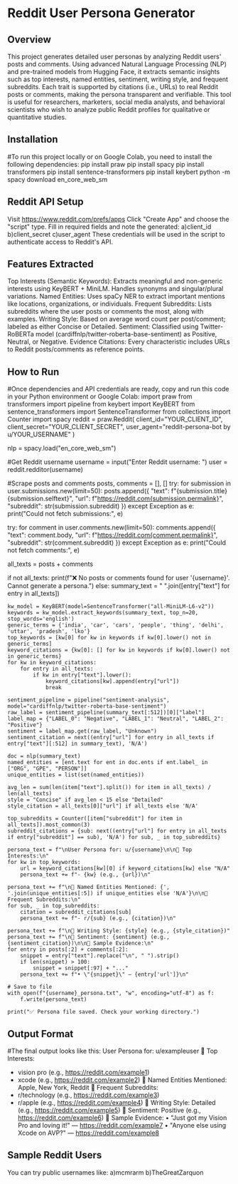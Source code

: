 # Reddit User Persona Generator

## Overview
This project generates detailed user personas by analyzing Reddit users' posts and comments. Using advanced Natural Language Processing (NLP) and pre-trained models from Hugging Face, it extracts semantic insights such as top interests, named entities, sentiment, writing style, and frequent subreddits. Each trait is supported by citations (i.e., URLs) to real Reddit posts or comments, making the persona transparent and verifiable.
This tool is useful for researchers, marketers, social media analysts, and behavioral scientists who wish to analyze public 
Reddit profiles for qualitative or quantitative studies.

## Installation
#To run this project locally or on Google Colab, you need to install the following dependencies:
pip install praw
pip install spacy
pip install transformers
pip install sentence-transformers
pip install keybert
python -m spacy download en_core_web_sm

## Reddit API Setup
Visit https://www.reddit.com/prefs/apps
Click "Create App" and choose the "script" type.
Fill in required fields and note the generated:
a)client_id
b)client_secret
c)user_agent
These credentials will be used in the script to authenticate access to Reddit's API.

## Features Extracted
Top Interests (Semantic Keywords): Extracts meaningful and non-generic interests using KeyBERT + MiniLM. Handles synonyms and singular/plural variations.
Named Entities: Uses spaCy NER to extract important mentions like locations, organizations, or individuals.
Frequent Subreddits: Lists subreddits where the user posts or comments the most, along with examples.
Writing Style: Based on average word count per post/comment; labeled as either Concise or Detailed.
Sentiment: Classified using Twitter-RoBERTa model (cardiffnlp/twitter-roberta-base-sentiment) as Positive, Neutral, or Negative.
Evidence Citations: Every characteristic includes URLs to Reddit posts/comments as reference points.

## How to Run
#Once dependencies and API credentials are ready, copy and run this code in your Python environment or Google Colab:
import praw
from transformers import pipeline
from keybert import KeyBERT
from sentence_transformers import SentenceTransformer
from collections import Counter
import spacy
reddit = praw.Reddit(
    client_id="YOUR_CLIENT_ID",
    client_secret="YOUR_CLIENT_SECRET",
    user_agent="reddit-persona-bot by u/YOUR_USERNAME"
)


nlp = spacy.load("en_core_web_sm")

#Get Reddit username
username = input("Enter Reddit username: ")
user = reddit.redditor(username)

#Scrape posts and comments
posts, comments = [], []
try:
    for submission in user.submissions.new(limit=50):
        posts.append({
            "text": f"{submission.title} {submission.selftext}",
            "url": f"https://reddit.com{submission.permalink}",
            "subreddit": str(submission.subreddit)
        })
except Exception as e:
    print("Could not fetch submissions:", e)

try:
    for comment in user.comments.new(limit=50):
        comments.append({
            "text": comment.body,
            "url": f"https://reddit.com{comment.permalink}",
            "subreddit": str(comment.subreddit)
        })
except Exception as e:
    print("Could not fetch comments:", e)

all_texts = posts + comments

if not all_texts:
    print(f"❌ No posts or comments found for user '{username}'. Cannot generate a persona.")
else:
    summary_text = " ".join([entry["text"] for entry in all_texts])

    kw_model = KeyBERT(model=SentenceTransformer("all-MiniLM-L6-v2"))
    keywords = kw_model.extract_keywords(summary_text, top_n=20, stop_words='english')
    generic_terms = {'india', 'car', 'cars', 'people', 'thing', 'delhi', 'uttar', 'pradesh', 'lko'}
    top_keywords = [kw[0] for kw in keywords if kw[0].lower() not in generic_terms]
    keyword_citations = {kw[0]: [] for kw in keywords if kw[0].lower() not in generic_terms}
    for kw in keyword_citations:
        for entry in all_texts:
            if kw in entry["text"].lower():
                keyword_citations[kw].append(entry["url"])
                break

    sentiment_pipeline = pipeline("sentiment-analysis", model="cardiffnlp/twitter-roberta-base-sentiment")
    raw_label = sentiment_pipeline(summary_text[:512])[0]["label"]
    label_map = {"LABEL_0": "Negative", "LABEL_1": "Neutral", "LABEL_2": "Positive"}
    sentiment = label_map.get(raw_label, "Unknown")
    sentiment_citation = next((entry["url"] for entry in all_texts if entry["text"][:512] in summary_text), 'N/A')

    doc = nlp(summary_text)
    named_entities = [ent.text for ent in doc.ents if ent.label_ in ["ORG", "GPE", "PERSON"]]
    unique_entities = list(set(named_entities))

    avg_len = sum(len(item["text"].split()) for item in all_texts) / len(all_texts)
    style = "Concise" if avg_len < 15 else "Detailed"
    style_citation = all_texts[0]["url"] if all_texts else 'N/A'

    top_subreddits = Counter([item["subreddit"] for item in all_texts]).most_common(3)
    subreddit_citations = {sub: next((entry["url"] for entry in all_texts if entry["subreddit"] == sub), 'N/A') for sub, _ in top_subreddits}

    persona_text = f"\nUser Persona for: u/{username}\n\n🔹 Top Interests:\n"
    for kw in top_keywords:
        url = keyword_citations[kw][0] if keyword_citations[kw] else "N/A"
        persona_text += f"- {kw} (e.g., {url})\n"

    persona_text += f"\n🔹 Named Entities Mentioned: {', '.join(unique_entities[:5]) if unique_entities else 'N/A'}\n\n🔹 Frequent Subreddits:\n"
    for sub, _ in top_subreddits:
        citation = subreddit_citations[sub]
        persona_text += f"- r/{sub} (e.g., {citation})\n"

    persona_text += f"\n🔹 Writing Style: {style} (e.g., {style_citation})"
    persona_text += f"\n🔹 Sentiment: {sentiment} (e.g., {sentiment_citation})\n\n🔹 Sample Evidence:\n"
    for entry in posts[:2] + comments[:2]:
        snippet = entry["text"].replace("\n", " ").strip()
        if len(snippet) > 100:
            snippet = snippet[:97] + "..."
        persona_text += f"• \"{snippet}\" — {entry['url']}\n"

    # Save to file
    with open(f"{username}_persona.txt", "w", encoding="utf-8") as f:
        f.write(persona_text)

    print("✅ Persona file saved. Check your working directory.")

## Output Format
#The final output looks like this:
User Persona for: u/exampleuser
🔹 Top Interests:
- vision pro (e.g., https://reddit.com/example1)
- xcode (e.g., https://reddit.com/example2)
🔹 Named Entities Mentioned: Apple, New York, Reddit
🔹 Frequent Subreddits:
- r/technology (e.g., https://reddit.com/example3)
- r/apple (e.g., https://reddit.com/example4)
🔹 Writing Style: Detailed (e.g., https://reddit.com/example5)
🔹 Sentiment: Positive (e.g., https://reddit.com/example6)
🔹 Sample Evidence:
• "Just got my Vision Pro and loving it!" — https://reddit.com/example7
• "Anyone else using Xcode on AVP?" — https://reddit.com/example8

## Sample Reddit Users
You can try public usernames like:
a)mcmrarm
b)TheGreatZarquon

    





